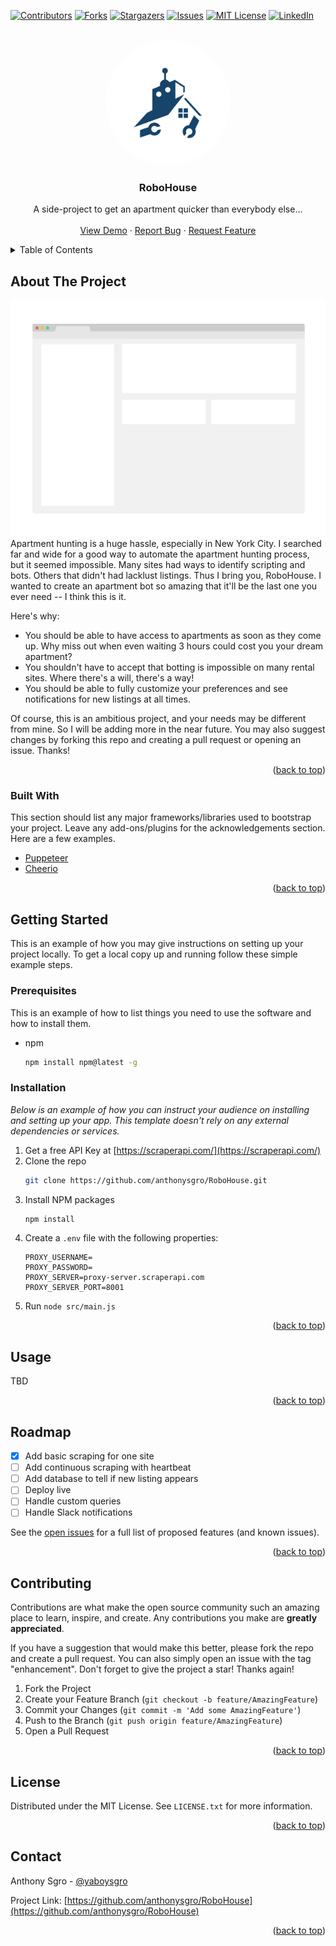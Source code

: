 <div id="top"></div>
<!--
*** Thanks for checking out the Best-README-Template. If you have a suggestion
*** that would make this better, please fork the repo and create a pull request
*** or simply open an issue with the tag "enhancement".
*** Don't forget to give the project a star!
*** Thanks again! Now go create something AMAZING! :D
-->

<!-- PROJECT SHIELDS -->
<!--
*** I'm using markdown "reference style" links for readability.
*** Reference links are enclosed in brackets [ ] instead of parentheses ( ).
*** See the bottom of this document for the declaration of the reference variables
*** for contributors-url, forks-url, etc. This is an optional, concise syntax you may use.
*** https://www.markdownguide.org/basic-syntax/#reference-style-links
-->

[![Contributors][contributors-shield]][contributors-url]
[![Forks][forks-shield]][forks-url]
[![Stargazers][stars-shield]][stars-url]
[![Issues][issues-shield]][issues-url]
[![MIT License][license-shield]][license-url]
[![LinkedIn][linkedin-shield]][linkedin-url]

<!-- PROJECT LOGO -->
<br />
<div align="center">
  <a href="https://github.com/anthonysgro/RoboHouse">
    <img src="public/images/RoboHouseLogoCrop.png" alt="Logo" width="200" height="200" style="border-radius: 200px" >
  </a>

  <h3 align="center">RoboHouse</h3>

  <p align="center">
    A side-project to get an apartment quicker than everybody else...
    <br />
    <br />
    <a href="https://github.com/anthonysgro/RoboHouse">View Demo</a>
    ·
    <a href="https://github.com/anthonysgro/RoboHouse/issues">Report Bug</a>
    ·
    <a href="https://github.com/anthonysgro/RoboHouse/issues">Request Feature</a>
  </p>
</div>

<!-- TABLE OF CONTENTS -->
<details>
  <summary>Table of Contents</summary>
  <ol>
    <li>
      <a href="#about-the-project">About The Project</a>
      <ul>
        <li><a href="#built-with">Built With</a></li>
      </ul>
    </li>
    <li>
      <a href="#getting-started">Getting Started</a>
      <ul>
        <li><a href="#prerequisites">Prerequisites</a></li>
        <li><a href="#installation">Installation</a></li>
      </ul>
    </li>
    <li><a href="#usage">Usage</a></li>
    <li><a href="#roadmap">Roadmap</a></li>
    <li><a href="#contributing">Contributing</a></li>
    <li><a href="#license">License</a></li>
    <li><a href="#contact">Contact</a></li>
  </ol>
</details>

<!-- ABOUT THE PROJECT -->

## About The Project

[![Product Name Screen Shot][product-screenshot]](https://example.com)
Apartment hunting is a huge hassle, especially in New York City. I searched far and wide for a good way to automate the apartment hunting process, but it seemed impossible. Many sites had ways to identify scripting and bots. Others that didn't had lacklust listings. Thus I bring you, RoboHouse. I wanted to create an apartment bot so amazing that it'll be the last one you ever need -- I think this is it.

Here's why:

-   You should be able to have access to apartments as soon as they come up. Why miss out when even waiting 3 hours could cost you your dream apartment?
-   You shouldn't have to accept that botting is impossible on many rental sites. Where there's a will, there's a way!
-   You should be able to fully customize your preferences and see notifications for new listings at all times.

Of course, this is an ambitious project, and your needs may be different from mine. So I will be adding more in the near future. You may also suggest changes by forking this repo and creating a pull request or opening an issue. Thanks!

<p align="right">(<a href="#top">back to top</a>)</p>

### Built With

This section should list any major frameworks/libraries used to bootstrap your project. Leave any add-ons/plugins for the acknowledgements section. Here are a few examples.

-   [Puppeteer](https://pptr.dev/)
-   [Cheerio](https://www.npmjs.com/package/cheerio)

<p align="right">(<a href="#top">back to top</a>)</p>

<!-- GETTING STARTED -->

## Getting Started

This is an example of how you may give instructions on setting up your project locally.
To get a local copy up and running follow these simple example steps.

### Prerequisites

This is an example of how to list things you need to use the software and how to install them.

-   npm
    ```sh
    npm install npm@latest -g
    ```

### Installation

_Below is an example of how you can instruct your audience on installing and setting up your app. This template doesn't rely on any external dependencies or services._

1. Get a free API Key at [https://scraperapi.com/](https://scraperapi.com/)
2. Clone the repo
    ```sh
    git clone https://github.com/anthonysgro/RoboHouse.git
    ```
3. Install NPM packages
    ```sh
    npm install
    ```
4. Create a `.env` file with the following properties:
    ```
    PROXY_USERNAME=
    PROXY_PASSWORD=
    PROXY_SERVER=proxy-server.scraperapi.com
    PROXY_SERVER_PORT=8001
    ```
5. Run `node src/main.js`

<p align="right">(<a href="#top">back to top</a>)</p>

<!-- USAGE EXAMPLES -->

## Usage

TBD

<!-- Use this space to show useful examples of how a project can be used. Additional screenshots, code examples and demos work well in this space. You may also link to more resources. -->

<!-- _For more examples, please refer to the [Documentation](https://example.com)_ -->

<p align="right">(<a href="#top">back to top</a>)</p>

<!-- ROADMAP -->

## Roadmap

-   [x] Add basic scraping for one site
-   [ ] Add continuous scraping with heartbeat
-   [ ] Add database to tell if new listing appears
-   [ ] Deploy live
-   [ ] Handle custom queries
-   [ ] Handle Slack notifications

See the [open issues](https://github.com/anthonysgro/RoboHouse/issues) for a full list of proposed features (and known issues).

<p align="right">(<a href="#top">back to top</a>)</p>

<!-- CONTRIBUTING -->

## Contributing

Contributions are what make the open source community such an amazing place to learn, inspire, and create. Any contributions you make are **greatly appreciated**.

If you have a suggestion that would make this better, please fork the repo and create a pull request. You can also simply open an issue with the tag "enhancement".
Don't forget to give the project a star! Thanks again!

1. Fork the Project
2. Create your Feature Branch (`git checkout -b feature/AmazingFeature`)
3. Commit your Changes (`git commit -m 'Add some AmazingFeature'`)
4. Push to the Branch (`git push origin feature/AmazingFeature`)
5. Open a Pull Request

<p align="right">(<a href="#top">back to top</a>)</p>

<!-- LICENSE -->

## License

Distributed under the MIT License. See `LICENSE.txt` for more information.

<p align="right">(<a href="#top">back to top</a>)</p>

<!-- CONTACT -->

## Contact

Anthony Sgro - [@yaboysgro](https://twitter.com/yaboysgro)

Project Link: [https://github.com/anthonysgro/RoboHouse](https://github.com/anthonysgro/RoboHouse)

<p align="right">(<a href="#top">back to top</a>)</p>

<!-- MARKDOWN LINKS & IMAGES -->
<!-- https://www.markdownguide.org/basic-syntax/#reference-style-links -->

[contributors-shield]: https://img.shields.io/github/contributors/anthonysgro/RoboHouse.svg?style=for-the-badge
[contributors-url]: https://github.com/anthonysgro/RoboHouse/graphs/contributors
[forks-shield]: https://img.shields.io/github/forks/anthonysgro/RoboHouse.svg?style=for-the-badge
[forks-url]: https://github.com/anthonysgro/RoboHouse/network/members
[stars-shield]: https://img.shields.io/github/stars/anthonysgro/RoboHouse.svg?style=for-the-badge
[stars-url]: https://github.com/anthonysgro/RoboHouse/stargazers
[issues-shield]: https://img.shields.io/github/issues/anthonysgro/RoboHouse.svg?style=for-the-badge
[issues-url]: https://github.com/anthonysgro/RoboHouse/issues
[license-shield]: https://img.shields.io/github/license/anthonysgro/RoboHouse.svg?style=for-the-badge
[license-url]: https://github.com/anthonysgro/RoboHouse/blob/main/LICENSE.txt
[linkedin-shield]: https://img.shields.io/badge/-LinkedIn-black.svg?style=for-the-badge&logo=linkedin&colorB=555
[linkedin-url]: https://linkedin.com/in/sgro
[product-screenshot]: images/screenshot.png
